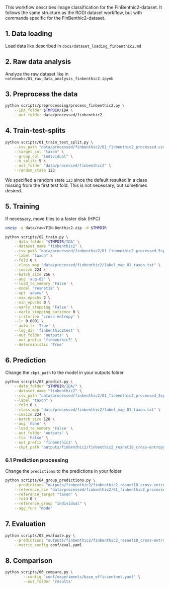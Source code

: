 This workflow describes image classification for the FinBenthic2-dataset. It follows the same structure as the RODI dataset workflow, but with commands specific for the FinBenthic2-dataset.

## 1. Data loading

Load data like described in `docs/dataset_loading_finbenthic2.md`

## 2. Raw data analysis

Analyze the raw dataset like in `notebooks/01_raw_data_analysis_finbenthic2.ipynb`

## 3. Preprocess the data

```bash
python scripts/preprocessing/process_finbenthic2.py \
    --IDA_folder $TMPDIR/IDA \
    --out_folder data/processed/finbenthic2
```

## 4. Train-test-splits

```bash
python scripts/01_train_test_split.py \
    --csv_path "data/processed/finbenthic2/01_finbenthic2_processed.csv" \
    --target_col "taxon" \
    --group_col "individual" \
    --n_splits 5 \
    --out_folder "data/processed/finbenthic2" \
    --random_state 123
```

We specified a random state `123` since the default resulted in a class missing from the first test fold. This is not necessary, but sometimes desired.

## 5. Training

If necessary, move files to a faster disk (HPC)

```bash
unzip -q data/raw/FIN-Benthic2.zip -d $TMPDIR
```

```bash
python scripts/02_train.py \
    --data_folder "$TMPDIR/IDA" \
    --dataset_name "finbenthic2" \
    --csv_path "data/processed/finbenthic2/01_finbenthic2_processed_5splits_taxon.csv" \
    --label "taxon" \
    --fold 0 \
    --class_map "data/processed/finbenthic2/label_map_01_taxon.txt" \
    --imsize 224 \
    --batch_size 256 \
    --aug 'aug-02' \
    --load_to_memory 'False' \
    --model 'resnet18' \
    --opt 'adamw' \
    --max_epochs 2 \
    --min_epochs 0 \
    --early_stopping 'False' \
    --early_stopping_patience 0 \
    --criterion 'cross-entropy' \
    --lr 0.0001 \
    --auto_lr 'True' \
    --log_dir 'finbenthic2test' \
    --out_folder 'outputs' \
    --out_prefix 'finbenthic2' \
    --deterministic 'True'
```

## 6. Prediction
Change the `ckpt_path` to the model in your outputs folder

```bash
python scripts/03_predict.py \
    --data_folder "$TMPDIR/IDA/" \
    --dataset_name "finbenthic2" \
    --csv_path "data/processed/finbenthic2/01_finbenthic2_processed_5splits_taxon.csv" \
    --label "taxon" \
    --fold 0 \
    --class_map "data/processed/finbenthic2/label_map_01_taxon.txt" \
    --imsize 224 \
    --batch_size 128 \
    --aug 'none' \
    --load_to_memory 'False' \
    --out_folder 'outputs' \
    --tta 'False' \
    --out_prefix 'finbenthic2' \
    --ckpt_path "outputs/finbenthic2/finbenthic2_resnet18_cross-entropy_b8/f0/finbenthic2_resnet18_cross-entropy_b8_f0_230831-2233-7ee4_epoch02_val-loss3.57.ckpt"
```

### 6.1 Prediction processing
Change the `predictions` to the predictions in your folder 
```bash
python scripts/04_group_predictions.py \
    --predictions "outputs/finbenthic2/finbenthic2_resnet18_cross-entropy_b8/f0/predictions/none/finbenthic2_finbenthic2_resnet18_cross-entropy_b8_f0_230831-2233-7ee4_epoch02_val-loss3.57_none.csv" \
    --reference_csv "data/processed/finbenthic2/01_finbenthic2_processed_5splits_taxon.csv" \
    --reference_target "taxon" \
    --fold 0 \
    --reference_group "individual" \
    --agg_func "mode"
```

## 7. Evaluation

```bash
python scripts/05_evaluate.py \
    --predictions "outputs/finbenthic2/finbenthic2_resnet18_cross-entropy_b8/f0/predictions/none/finbenthic2_finbenthic2_resnet18_cross-entropy_b8_f0_230831-2233-7ee4_epoch02_val-loss3.57_none_grouped.csv" \
    --metric_config conf/eval.yaml
```

## 8. Comparison

```bash
python scripts/06_compare.py \
        --config 'conf/experiments/base_efficientnet.yaml' \
        --out_folder 'results'
```